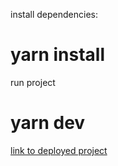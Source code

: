 install dependencies:
 # yarn install
run project
 # yarn dev

[link to deployed project](rickandmorty-eni98cusa.now.sh)

